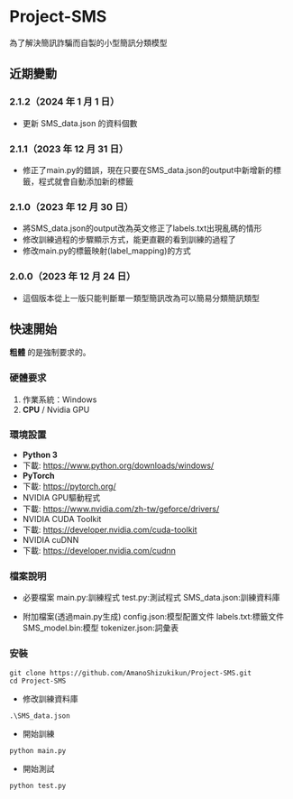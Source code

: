 # Project-SMS

為了解決簡訊詐騙而自製的小型簡訊分類模型

## 近期變動
### 2.1.2（2024 年 1 月 1 日）
- 更新 SMS_data.json 的資料個數

### 2.1.1（2023 年 12 月 31 日）
- 修正了main.py的錯誤，現在只要在SMS_data.json的output中新增新的標籤，程式就會自動添加新的標籤

### 2.1.0（2023 年 12 月 30 日）
- 將SMS_data.json的output改為英文修正了labels.txt出現亂碼的情形
- 修改訓練過程的步驟顯示方式，能更直觀的看到訓練的過程了
- 修改main.py的標籤映射(label_mapping)的方式

### 2.0.0（2023 年 12 月 24 日）
- 這個版本從上一版只能判斷單一類型簡訊改為可以簡易分類簡訊類型

## 快速開始
 **粗體** 的是強制要求的。
 
### 硬體要求
1. 作業系統：Windows
1. **CPU** / Nvidia GPU

### 環境設置
- **Python 3**
- 下載: https://www.python.org/downloads/windows/
- **PyTorch**
- 下載: https://pytorch.org/
- NVIDIA GPU驅動程式
- 下載: https://www.nvidia.com/zh-tw/geforce/drivers/
- NVIDIA CUDA Toolkit
- 下載: https://developer.nvidia.com/cuda-toolkit
- NVIDIA cuDNN
- 下載: https://developer.nvidia.com/cudnn

### 檔案說明
- 必要檔案
  main.py:訓練程式
  test.py:測試程式
  SMS_data.json:訓練資料庫
  
- 附加檔案(透過main.py生成)
  config.json:模型配置文件
  labels.txt:標籤文件
  SMS_model.bin:模型
  tokenizer.json:詞彙表

### 安裝
```shell
git clone https://github.com/AmanoShizukikun/Project-SMS.git
cd Project-SMS
```

- 修改訓練資料庫
```shell
.\SMS_data.json
```

- 開始訓練
```shell
python main.py
```

- 開始測試
```shell
python test.py
```
